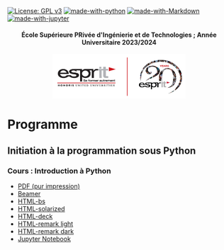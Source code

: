 [![License: GPL v3](https://img.shields.io/badge/License-GPL%20v3-blue.svg)](https://www.gnu.org/licenses/gpl-3.0)
[![made-with-python](https://img.shields.io/badge/Made%20with-Python-yellow.svg)](https://www.python.org/)
[![made-with-Markdown](https://img.shields.io/badge/Made%20with-Markdown-red.svg)](http://commonmark.org)
[![made-with-jupyter](https://img.shields.io/badge/Made%20with-jupyter-orange.svg)](https://jupyter.org)



<center><h4>École Supérieure PRivée d'Ingénierie et de Technologies ; Année Universitaire 2023/2024</h4></center>
 <center>
 <img src="Signature-01.jpg" width="300"
     height="100">
</center>

# Programme
## Initiation à la programmation sous Python
### Cours : Introduction à Python
* [PDF (pur impression)](https://astrax.github.io/Calcul_Scientifique/docs/pub/cours0/cours0.pdf)
* [Beamer](https://astrax.github.io/Calcul_Scientifique/docs/pub/cours0/cours0-beamer.pdf)
* [HTML-bs](https://astrax.github.io/Calcul_Scientifique/docs/pub/cours0/cours0-bs.html)
* [HTML-solarized](https://astrax.github.io/Calcul_Scientifique/docs/pub/cours0/cours0-solarized.html)
* [HTML-deck](https://astrax.github.io/Calcul_Scientifique/docs/pub/cours0/cours0-deck.html)
* [HTML-remark light](https://astrax.github.io/Calcul_Scientifique/docs/pub/cours0/cours0_remark_light.html)
* [HTML-remark dark](https://astrax.github.io/Calcul_Scientifique/docs/pub/cours0/cours0_remark_dark.html)
* [Jupyter Notebook](https://colab.research.google.com/github/astrax/Calcul_Scientifique/blob/main/docs/pub/cours0/cours0.ipynb)

